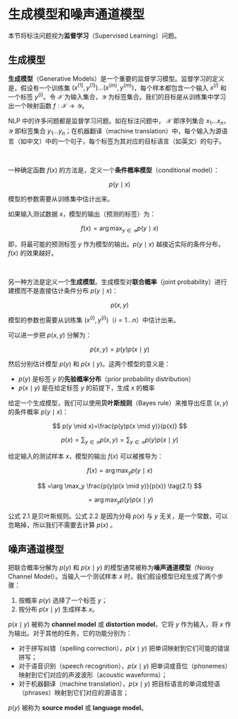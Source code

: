# 生成模型和噪声通道模型

本节将标注问题视为**监督学习**（Supervised Learning）问题。

## 生成模型

**生成模型**（Generative Models）是一个重要的监督学习模型。监督学习的定义是，假设有一个训练集 $(x^{(1)}, y^{(1)}) \dots (x^{(m)}, y^{(m)})$，每个样本都包含一个输入 $x^{(i)}$ 和一个标签  $y^{(i)}$。令 $\mathcal{X}$ 为输入集合，$\mathcal{Y}$ 为标签集合。我们的目标是从训练集中学习出一个映射函数 $f:\mathcal{X} \to \mathcal{Y}$。

NLP 中的许多问题都是监督学习问题。如在标注问题中， $\mathcal{X}$ 即序列集合 $x_1 \dots x_n$，$\mathcal{Y}$ 即标签集合 $y_1 \dots y_n$；在机器翻译（machine translation）中，每个输入为源语言（如中文）中的一个句子，每个标签为其对应的目标语言（如英文）的句子。

&nbsp;

一种确定函数 $f(x)$ 的方法是，定义一个**条件概率模型**（conditional model）：

$$
p(y \mid x)
$$

模型的参数需要从训练集中估计出来。

如果输入测试数据 $x$，模型的输出（预测的标签）为：

$$
f(x)=\arg \max_{y \in \mathcal{Y}} p(y \mid x)
$$

即，将最可能的预测标签 $y$ 作为模型的输出。$p(y \mid x)$ 越接近实际的条件分布，$f(x)$ 的效果越好。

&nbsp;

另一种方法是定义一个**生成模型**。生成模型对**联合概率**（joint probability）进行建模而不是直接估计条件分布 $p(y \mid x)$：

$$
p(x,y)
$$

模型的参数也需要从训练集 $(x^{(i)},y^{(i)})$（$i=1 \dots n$）中估计出来。

可以进一步把  $p(x,y)$ 分解为：

$$
p(x,y)=p(y)p(x \mid y)
$$

然后分别估计模型 $p(y)$ 和 $p(x \mid y)$。这两个模型的意义是：

-  $p(y)$ 是标签 $y$ 的**先验概率分布**（prior probability distribution）
-  $p(x \mid y)$ 是在给定标签 $y$ 的前提下，生成 $x$ 的概率

给定一个生成模型，我们可以使用**贝叶斯规则**（Bayes rule）来推导出任意 $(x, y)$ 的条件概率 $p(y \mid x)$：

$$
p(y \mid x)=\frac{p(y)p(x \mid y)}{p(x)}
$$

$$
p(x)=\sum_{y \in \mathcal{Y}}p(x,y) = \sum_{y \in \mathcal{Y}}p(y)p(x \mid y)
$$

给定输入的测试样本 $x$，模型的输出 $f(x)$ 可以被推导为：

$$
f(x) =\arg \max_y p(y \mid x)
$$

$$
=\arg \max_y \frac{p(y)p(x \mid y)}{p(x)} \tag{2.1}
$$

$$
=\arg \max_y p(y)p(x \mid y) \tag{2.2}
$$

公式 2.1 是贝叶斯规则。公式 2.2 是因为分母 $p(x)$ 与 $y$ 无关，是一个常数，可以忽略掉，所以我们不需要去计算 $p(x)$ 。



## 噪声通道模型

把联合概率分解为 $p(y)$ 和 $p(x \mid y)$  的模型通常被称为**噪声通道模型**（Noisy Channel Model）。当输入一个测试样本 $x$ 时，我们假设模型已经生成了两个步骤：

1. 按概率 $p(y)$ 选择了一个标签 $y$；
2. 按分布 $p(x \mid y)$ 生成样本 $x$。

$p(x \mid y)$ 被称为 **channel model** 或 **distortion model**，它将 $y$ 作为输入，将 $x$ 作为输出。对于其他的任务，它的功能分别为：

- 对于拼写纠错（spelling correction），$p(x \mid y)$ 把单词映射到它们可能的错误拼写；
- 对于语音识别（speech recognition），$p(x \mid y)$ 把单词或音位（phonemes）映射到它们对应的声波波形（acoustic waveforms）；
- 对于机器翻译（machine translation），$p(x \mid y)$ 把目标语言的单词或短语（phrases）映射到它们对应的源语言；

$p(y)$ 被称为 **source model** 或 **language model**。